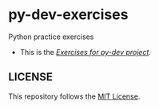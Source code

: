 # py-dev-exercises
Python practice exercises

- This is the *[Exercises for py-dev project](https://github.com/couchjanus/py-dev-exercises)*.



## LICENSE
This repository follows the [MIT License](https://github.com/couchjanus/py-dev-exercises/tree/main/LICENSE).

